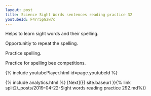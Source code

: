 ```yaml
---
layout: post
title: Science Sight Words sentences reading practice 32
youtubeId: F4rr5pG2w7c
---
```

 
 
Helps to learn sight words and their spelling.

Opportunitiy to repeat the spelling. 

Practice spelling. 
 
Practice for spelling bee competitions. 
 
{% include youtubePlayer.html id=page.youtubeId %}
 
 
{% include analytics.html %} 
[Next]({{ site.baseurl }}{% link  split2/_posts/2019-04-22-Sight words reading practice 292.md%})
 
